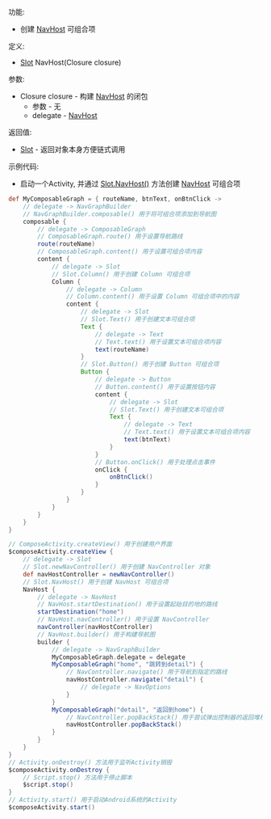 功能:

+ 创建 [NavHost](/API/UI/Compose/Navigation/NavHost/README.md) 可组合项

定义:

+ [Slot](/API/UI/Compose/Slot/Slot/README.md) NavHost(Closure closure)

参数:

+ Closure closure - 构建 [NavHost](/API/UI/Compose/Navigation/NavHost/README.md) 的闭包
    + 参数 - 无
    + delegate - [NavHost](/API/UI/Compose/Navigation/NavHost/README.md)

返回值:

+ [Slot](/API/UI/Compose/Slot/Slot/README.md) - 返回对象本身方便链式调用

示例代码:

+ 启动一个Activity, 并通过 [Slot.NavHost()](/API/UI/Compose/Slot/Slot/README.md?id=NavHost)
  方法创建 [NavHost](/API/UI/Compose/Navigation/NavHost/README.md) 可组合项

```groovy
def MyComposableGraph = { routeName, btnText, onBtnClick ->
    // delegate -> NavGraphBuilder
    // NavGraphBuilder.composable() 用于将可组合项添加到导航图
    composable {
        // delegate -> ComposableGraph
        // ComposableGraph.route() 用于设置导航路线
        route(routeName)
        // ComposableGraph.content() 用于设置可组合项内容
        content {
            // delegate -> Slot
            // Slot.Column() 用于创建 Column 可组合项
            Column {
                // delegate -> Column
                // Column.content() 用于设置 Column 可组合项中的内容
                content {
                    // delegate -> Slot
                    // Slot.Text() 用于创建文本可组合项
                    Text {
                        // delegate -> Text
                        // Text.text() 用于设置文本可组合项内容
                        text(routeName)
                    }
                    // Slot.Button() 用于创建 Button 可组合项
                    Button {
                        // delegate -> Button
                        // Button.content() 用于设置按钮内容
                        content {
                            // delegate -> Slot
                            // Slot.Text() 用于创建文本可组合项
                            Text {
                                // delegate -> Text
                                // Text.text() 用于设置文本可组合项内容
                                text(btnText)
                            }
                        }
                        // Button.onClick() 用于处理点击事件
                        onClick {
                            onBtnClick()
                        }
                    }
                }
            }
        }
    }
}

// ComposeActivity.createView() 用于创建用户界面
$composeActivity.createView {
    // delegate -> Slot
    // Slot.newNavController() 用于创建 NavController 对象
    def navHostController = newNavController()
    // Slot.NavHost() 用于创建 NavHost 可组合项
    NavHost {
        // delegate -> NavHost
        // NavHost.startDestination() 用于设置起始目的地的路线
        startDestination("home")
        // NavHost.navController() 用于设置 NavController
        navController(navHostController)
        // NavHost.builder() 用于构建导航图
        builder {
            // delegate -> NavGraphBuilder
            MyComposableGraph.delegate = delegate
            MyComposableGraph("home", "跳转到detail") {
                // NavController.navigate() 用于导航到指定的路线
                navHostController.navigate("detail") {
                    // delegate -> NavOptions
                }
            }
            MyComposableGraph("detail", "返回到home") {
                // NavController.popBackStack() 用于尝试弹出控制器的返回堆栈
                navHostController.popBackStack()
            }
        }
    }
}
// Activity.onDestroy() 方法用于监听Activity销毁
$composeActivity.onDestroy {
    // Script.stop() 方法用于停止脚本
    $script.stop()
}
// Activity.start() 用于启动Android系统的Activity
$composeActivity.start()
```